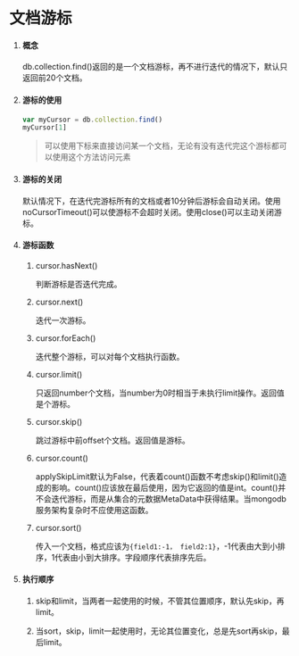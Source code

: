 # 文档游标

1. #### 概念
   
   db.collection.find()返回的是一个文档游标，再不进行迭代的情况下，默认只返回前20个文档。

2. #### 游标的使用
   
   ```js
   var myCursor = db.collection.find()
   myCursor[1]
   ```
   
   > 可以使用下标来直接访问某一个文档，无论有没有迭代完这个游标都可以使用这个方法访问元素

3. #### 游标的关闭
   
   默认情况下，在迭代完游标所有的文档或者10分钟后游标会自动关闭。使用noCursorTimeout()可以使游标不会超时关闭。使用close()可以主动关闭游标。

4. #### 游标函数
   
   1. cursor.hasNext()
      
      判断游标是否迭代完成。
   
   2. cursor.next()
      
      迭代一次游标。
   
   3. cursor.forEach(<function>)
      
      迭代整个游标，可以对每个文档执行函数。
   
   4. cursor.limit(<number>)
      
      只返回number个文档，当number为0时相当于未执行limit操作。返回值是个游标。
   
   5. cursor.skip(<offset>)
      
      跳过游标中前offset个文档。返回值是游标。
   
   6. cursor.count(<applySkipLimit>)
      
      applySkipLimit默认为False，代表着count()函数不考虑skip()和limit()造成的影响。count()应该放在最后使用，因为它返回的值是int。count()并不会迭代游标，而是从集合的元数据MetaData中获得结果。当mongodb服务架构复杂时不应使用这函数。
   
   7. cursor.sort(<document>)
      
      传入一个文档，格式应该为`{field1:-1， field2:1}`，-1代表由大到小排序，1代表由小到大排序。字段顺序代表排序先后。

5. #### 执行顺序
   
   1. skip和limit，当两者一起使用的时候，不管其位置顺序，默认先skip，再limit。
   
   2. 当sort，skip，limit一起使用时，无论其位置变化，总是先sort再skip，最后limit。
